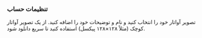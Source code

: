 ### تنظیمات حساب
تصویر آواتار خود را انتخاب کنید و نام و توضیحات خود را اضافه کنید. از یک تصویر آواتار کوچک (مثلاً ۱۲۸×۱۲۸ پیکسل) استفاده کنید تا سریع دانلود شود.
